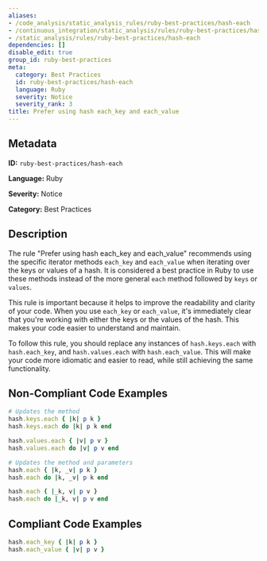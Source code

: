 ```yaml
---
aliases:
- /code_analysis/static_analysis_rules/ruby-best-practices/hash-each
- /continuous_integration/static_analysis/rules/ruby-best-practices/hash-each
- /static_analysis/rules/ruby-best-practices/hash-each
dependencies: []
disable_edit: true
group_id: ruby-best-practices
meta:
  category: Best Practices
  id: ruby-best-practices/hash-each
  language: Ruby
  severity: Notice
  severity_rank: 3
title: Prefer using hash each_key and each_value
---
```

<!--  SOURCED FROM https://github.com/DataDog/datadog-static-analyzer-rule-docs -->


## Metadata
**ID:** `ruby-best-practices/hash-each`

**Language:** Ruby

**Severity:** Notice

**Category:** Best Practices

## Description
The rule "Prefer using hash each_key and each_value" recommends using the specific iterator methods `each_key` and `each_value` when iterating over the keys or values of a hash. It is considered a best practice in Ruby to use these methods instead of the more general `each` method followed by `keys` or `values`.

This rule is important because it helps to improve the readability and clarity of your code. When you use `each_key` or `each_value`, it's immediately clear that you're working with either the keys or the values of the hash. This makes your code easier to understand and maintain.

To follow this rule, you should replace any instances of `hash.keys.each` with `hash.each_key`, and `hash.values.each` with `hash.each_value`. This will make your code more idiomatic and easier to read, while still achieving the same functionality.

## Non-Compliant Code Examples
```ruby
# Updates the method
hash.keys.each { |k| p k }
hash.keys.each do |k| p k end

hash.values.each { |v| p v }
hash.values.each do |v| p v end

# Updates the method and parameters
hash.each { |k, _v| p k }
hash.each do |k, _v| p k end

hash.each { |_k, v| p v }
hash.each do |_k, v| p v end
```

## Compliant Code Examples
```ruby
hash.each_key { |k| p k }
hash.each_value { |v| p v }
```
